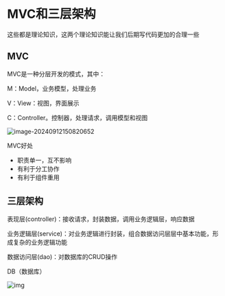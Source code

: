 # MVC和三层架构

 这些都是理论知识，这两个理论知识能让我们后期写代码更加的合理一些

## MVC

MVC是一种分层开发的模式，其中：

M：Model，业务模型，处理业务

V：View：视图，界面展示

C：Controller。控制器，处理请求，调用模型和视图

![image-20240912150820652](https://gitee.com/try-to-be-better/cloud-images/raw/master/img/image-20240912150820652.png)

MVC好处

- 职责单一，互不影响
- 有利于分工协作
- 有利于组件重用

## 三层架构

表现层(controller)：接收请求，封装数据，调用业务逻辑层，响应数据

业务逻辑层(service)：对业务逻辑进行封装，组合数据访问层层中基本功能，形成复杂的业务逻辑功能

数据访问层(dao)：对数据库的CRUD操作

DB（数据库）

![img](https://gitee.com/try-to-be-better/cloud-images/raw/master/img/20200617215645797.png)









